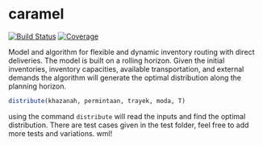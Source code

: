# caramel

[![Build Status](https://ci.appveyor.com/api/projects/status/github/kreikrei/caramel.jl?svg=true)](https://ci.appveyor.com/project/kreikrei/caramel-jl)
[![Coverage](https://codecov.io/gh/kreikrei/caramel.jl/branch/master/graph/badge.svg)](https://codecov.io/gh/kreikrei/caramel.jl)

Model and algorithm for flexible and dynamic inventory routing with direct deliveries. The model is built on a rolling horizon. Given the initial inventories, inventory capacities, available transportation, and external demands the algorithm will generate the optimal distribution along the planning horizon.

```julia
distribute(khazanah, permintaan, trayek, moda, T)
```

using the command `distribute` will read the inputs and find the optimal distribution. There are test cases given in the test folder, feel free to add more tests and variations. wml!
